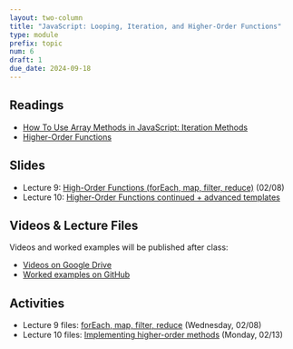 ```yaml
---
layout: two-column
title: "JavaScript: Looping, Iteration, and Higher-Order Functions"
type: module
prefix: topic
num: 6
draft: 1
due_date: 2024-09-18
---
```


## Readings
* <a href="https://www.digitalocean.com/community/tutorials/how-to-use-array-methods-in-javascript-iteration-methods" target="_blank">How To Use Array Methods in JavaScript: Iteration Methods</a>
* <a href="https://eloquentjavascript.net/05_higher_order.html" target="_blank">Higher-Order Functions</a>


## Slides
* Lecture 9: <a href="https://docs.google.com/presentation/d/1YijHKWI86pNWuObEfpC_TV-_0p-LJFTHX7tUfgdYJ7M/edit?usp=sharing" target="_blank">High-Order Functions (forEach, map, filter, reduce)</a> (02/08)
* Lecture 10: <a href="https://docs.google.com/presentation/d/16W34RmBL0JuD2s6x-2NO33IxlB-tdYlMJQafdvbtG6c/edit?usp=sharing" target="_blank">Higher-Order Functions continued + advanced templates</a>

## Videos & Lecture Files
Videos and worked examples will be published after class:
* <a href="https://drive.google.com/drive/folders/1b0RGogU8P2rKJAtcRpxMspHB919GUAXT?usp=sharing" target="_blank">Videos on Google Drive</a>
* <a href="https://github.com/vanwars/csci344" target="_blank">Worked examples on GitHub</a>

## Activities
* Lecture 9 files: [forEach, map, filter, reduce](/fall2024/course-files/lectures/lecture09.zip) (Wednesday, 02/08)
* Lecture 10 files: [Implementing higher-order methods](/fall2024/course-files/lectures/lecture10.zip) (Monday, 02/13)
